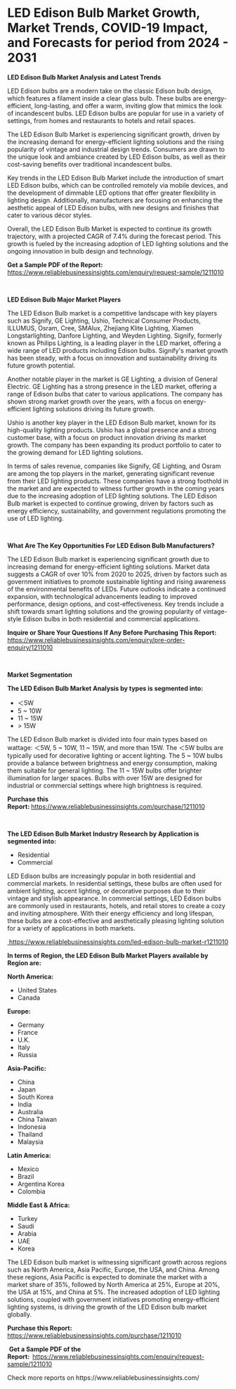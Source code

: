 <p><h1>LED Edison Bulb Market Growth, Market Trends, COVID-19 Impact, and Forecasts for period from 2024 - 2031</h1></p><p><strong>LED Edison Bulb Market Analysis and Latest Trends</strong></p>
<p><p>LED Edison bulbs are a modern take on the classic Edison bulb design, which features a filament inside a clear glass bulb. These bulbs are energy-efficient, long-lasting, and offer a warm, inviting glow that mimics the look of incandescent bulbs. LED Edison bulbs are popular for use in a variety of settings, from homes and restaurants to hotels and retail spaces.</p><p>The LED Edison Bulb Market is experiencing significant growth, driven by the increasing demand for energy-efficient lighting solutions and the rising popularity of vintage and industrial design trends. Consumers are drawn to the unique look and ambiance created by LED Edison bulbs, as well as their cost-saving benefits over traditional incandescent bulbs.</p><p>Key trends in the LED Edison Bulb Market include the introduction of smart LED Edison bulbs, which can be controlled remotely via mobile devices, and the development of dimmable LED options that offer greater flexibility in lighting design. Additionally, manufacturers are focusing on enhancing the aesthetic appeal of LED Edison bulbs, with new designs and finishes that cater to various décor styles.</p><p>Overall, the LED Edison Bulb Market is expected to continue its growth trajectory, with a projected CAGR of 7.4% during the forecast period. This growth is fueled by the increasing adoption of LED lighting solutions and the ongoing innovation in bulb design and technology.</p></p>
<p><strong>Get a Sample PDF of the Report:&nbsp;</strong> <a href="https://www.reliablebusinessinsights.com/enquiry/request-sample/1211010">https://www.reliablebusinessinsights.com/enquiry/request-sample/1211010</a></p>
<p>&nbsp;</p>
<p><strong>LED Edison Bulb Major Market Players</strong></p>
<p><p>The LED Edison Bulb market is a competitive landscape with key players such as Signify, GE Lighting, Ushio, Technical Consumer Products, ILLUMUS, Osram, Cree, SMAlux, Zhejiang Klite Lighting, Xiamen Longstarlighting, Danfore Lighting, and Weyden Lighting. Signify, formerly known as Philips Lighting, is a leading player in the LED market, offering a wide range of LED products including Edison bulbs. Signify's market growth has been steady, with a focus on innovation and sustainability driving its future growth potential.</p><p>Another notable player in the market is GE Lighting, a division of General Electric. GE Lighting has a strong presence in the LED market, offering a range of Edison bulbs that cater to various applications. The company has shown strong market growth over the years, with a focus on energy-efficient lighting solutions driving its future growth.</p><p>Ushio is another key player in the LED Edison Bulb market, known for its high-quality lighting products. Ushio has a global presence and a strong customer base, with a focus on product innovation driving its market growth. The company has been expanding its product portfolio to cater to the growing demand for LED lighting solutions.</p><p>In terms of sales revenue, companies like Signify, GE Lighting, and Osram are among the top players in the market, generating significant revenue from their LED lighting products. These companies have a strong foothold in the market and are expected to witness further growth in the coming years due to the increasing adoption of LED lighting solutions. The LED Edison Bulb market is expected to continue growing, driven by factors such as energy efficiency, sustainability, and government regulations promoting the use of LED lighting.</p></p>
<p>&nbsp;</p>
<p><strong>What Are The Key Opportunities For LED Edison Bulb Manufacturers?</strong></p>
<p><p>The LED Edison Bulb market is experiencing significant growth due to increasing demand for energy-efficient lighting solutions. Market data suggests a CAGR of over 10% from 2020 to 2025, driven by factors such as government initiatives to promote sustainable lighting and rising awareness of the environmental benefits of LEDs. Future outlooks indicate a continued expansion, with technological advancements leading to improved performance, design options, and cost-effectiveness. Key trends include a shift towards smart lighting solutions and the growing popularity of vintage-style Edison bulbs in both residential and commercial applications.</p></p>
<p><strong>Inquire or Share Your Questions If Any Before Purchasing This Report:</strong> <a href="https://www.reliablebusinessinsights.com/enquiry/pre-order-enquiry/1211010">https://www.reliablebusinessinsights.com/enquiry/pre-order-enquiry/1211010</a></p>
<p>&nbsp;</p>
<p><strong>Market Segmentation</strong></p>
<p><strong>The LED Edison Bulb Market Analysis by types is segmented into:</strong></p>
<p><ul><li>＜5W</li><li>5 ~ 10W</li><li>11 ~ 15W</li><li>> 15W</li></ul></p>
<p><p>The LED Edison Bulb market is divided into four main types based on wattage: ＜5W, 5 ~ 10W, 11 ~ 15W, and more than 15W. The ＜5W bulbs are typically used for decorative lighting or accent lighting. The 5 ~ 10W bulbs provide a balance between brightness and energy consumption, making them suitable for general lighting. The 11 ~ 15W bulbs offer brighter illumination for larger spaces. Bulbs with over 15W are designed for industrial or commercial settings where high brightness is required.</p></p>
<p><strong>Purchase this Report:&nbsp;</strong><a href="https://www.reliablebusinessinsights.com/purchase/1211010">https://www.reliablebusinessinsights.com/purchase/1211010</a></p>
<p>&nbsp;</p>
<p><strong>The LED Edison Bulb Market Industry Research by Application is segmented into:</strong></p>
<p><ul><li>Residential</li><li>Commercial</li></ul></p>
<p><p>LED Edison bulbs are increasingly popular in both residential and commercial markets. In residential settings, these bulbs are often used for ambient lighting, accent lighting, or decorative purposes due to their vintage and stylish appearance. In commercial settings, LED Edison bulbs are commonly used in restaurants, hotels, and retail stores to create a cozy and inviting atmosphere. With their energy efficiency and long lifespan, these bulbs are a cost-effective and aesthetically pleasing lighting solution for a variety of applications in both markets.</p></p>
<p><a href="https://www.reliablebusinessinsights.com/led-edison-bulb-market-r1211010">&nbsp;https://www.reliablebusinessinsights.com/led-edison-bulb-market-r1211010</a></p>
<p><strong>In terms of Region, the LED Edison Bulb Market Players available by Region are:</strong></p>
<p>
    <p> <strong> North America: </strong>
        <ul>
            <li>United States</li>
            <li>Canada</li>
        </ul>
        </p> 
    <p> <strong> Europe: </strong>
        <ul>
            <li>Germany</li>
            <li>France</li>
            <li>U.K.</li>
            <li>Italy</li>
            <li>Russia</li>
        </ul>
        </p> 
    <p> <strong> Asia-Pacific: </strong>
        <ul>
            <li>China</li>
            <li>Japan</li>
            <li>South Korea</li>
            <li>India</li>
            <li>Australia</li>
            <li>China Taiwan</li>
            <li>Indonesia</li>
            <li>Thailand</li>
            <li>Malaysia</li>
        </ul>
        </p> 
    <p> <strong> Latin America: </strong>
        <ul>
            <li>Mexico</li>
            <li>Brazil</li>
            <li>Argentina Korea</li>
            <li>Colombia</li>
        </ul>
        </p> 
    <p> <strong> Middle East & Africa: </strong>
        <ul>
            <li>Turkey</li>
            <li>Saudi</li>
            <li>Arabia</li>
            <li>UAE</li>
            <li>Korea</li>
        </ul>
    </p>
    </p>
<p><p>The LED Edison bulb market is witnessing significant growth across regions such as North America, Asia Pacific, Europe, the USA, and China. Among these regions, Asia Pacific is expected to dominate the market with a market share of 35%, followed by North America at 25%, Europe at 20%, the USA at 15%, and China at 5%. The increased adoption of LED lighting solutions, coupled with government initiatives promoting energy-efficient lighting systems, is driving the growth of the LED Edison bulb market globally.</p></p>
<p><strong>Purchase this Report: </strong><a href="https://www.reliablebusinessinsights.com/purchase/1211010">https://www.reliablebusinessinsights.com/purchase/1211010</a></p>
<p>&nbsp;<strong>Get a Sample PDF of the Report:&nbsp;&nbsp;</strong><a href="https://www.reliablebusinessinsights.com/enquiry/request-sample/1211010">https://www.reliablebusinessinsights.com/enquiry/request-sample/1211010</a></p>
<p><strong></strong></p>
<p>Check more reports on https://www.reliablebusinessinsights.com/</p>